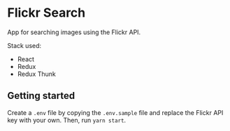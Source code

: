 # Flickr Search

App for searching images using the Flickr API.

Stack used:

* React
* Redux
* Redux Thunk

## Getting started

Create a `.env` file by copying the `.env.sample` file and replace the Flickr API key with your own.
Then, run `yarn start`.


